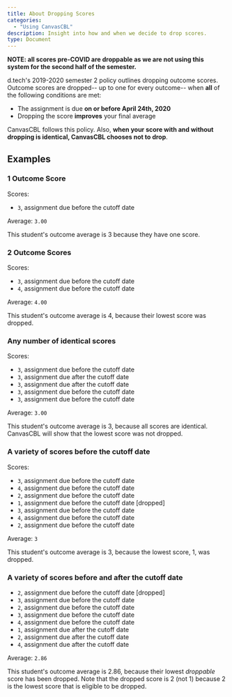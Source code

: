 ```yaml
---
title: About Dropping Scores
categories:
  - "Using CanvasCBL"
description: Insight into how and when we decide to drop scores.
type: Document
---
```


**NOTE: all scores pre-COVID are droppable as we are not using this system for the second half of the semester.**

d.tech's 2019-2020 semester 2 policy outlines dropping outcome scores.
Outcome scores are dropped-- up to one for every outcome-- when **all** of the following conditions are met:

- The assignment is due **on or before April 24th, 2020**
- Dropping the score **improves** your final average

CanvasCBL follows this policy. Also, **when your score with and without dropping is identical, 
CanvasCBL chooses not to drop**.

## Examples

### 1 Outcome Score

Scores:

- `3`, assignment due before the cutoff date

Average: `3.00`

This student's outcome average is 3 because they have one score.

### 2 Outcome Scores

Scores:

- `3`, assignment due before the cutoff date
- `4`, assignment due before the cutoff date

Average: `4.00`

This student's outcome average is 4, because their lowest score was dropped.

### Any number of identical scores

Scores:

- `3`, assignment due before the cutoff date
- `3`, assignment due after the cutoff date
- `3`, assignment due after the cutoff date
- `3`, assignment due before the cutoff date
- `3`, assignment due before the cutoff date

Average: `3.00`

This student's outcome average is 3, because all scores are identical.
CanvasCBL will show that the lowest score was not dropped.

### A variety of scores before the cutoff date

Scores:

- `3`, assignment due before the cutoff date
- `4`, assignment due before the cutoff date
- `2`, assignment due before the cutoff date
- `1`, assignment due before the cutoff date \[dropped\]
- `3`, assignment due before the cutoff date
- `4`, assignment due before the cutoff date
- `2`, assignment due before the cutoff date

Average: `3`

This student's outcome average is 3, because the lowest score, 1, was dropped.

### A variety of scores before and after the cutoff date

- `2`, assignment due before the cutoff date \[dropped\]
- `3`, assignment due before the cutoff date
- `2`, assignment due before the cutoff date
- `3`, assignment due before the cutoff date
- `4`, assignment due before the cutoff date
- `1`, assignment due after the cutoff date
- `2`, assignment due after the cutoff date
- `4`, assignment due after the cutoff date

Average: `2.86`

This student's outcome average is 2.86, because their lowest *droppable* score has been
dropped. Note that the dropped score is 2 (not 1) because 2 is the lowest score that is
eligible to be dropped.